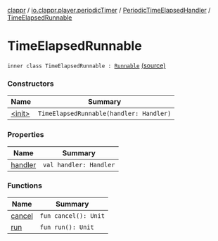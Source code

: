[clappr](../../../index.md) / [io.clappr.player.periodicTimer](../../index.md) / [PeriodicTimeElapsedHandler](../index.md) / [TimeElapsedRunnable](.)

# TimeElapsedRunnable

`inner class TimeElapsedRunnable : `[`Runnable`](http://docs.oracle.com/javase/6/docs/api/java/lang/Runnable.html) [(source)](https://github.com/clappr/clappr-android/tree/dev/clappr/src/main/kotlin/io/clappr/player/periodicTimer/PeriodicTimeElapsedHandler.kt#L21)

### Constructors

| Name | Summary |
|---|---|
| [&lt;init&gt;](-init-.md) | `TimeElapsedRunnable(handler: Handler)` |

### Properties

| Name | Summary |
|---|---|
| [handler](handler.md) | `val handler: Handler` |

### Functions

| Name | Summary |
|---|---|
| [cancel](cancel.md) | `fun cancel(): Unit` |
| [run](run.md) | `fun run(): Unit` |
